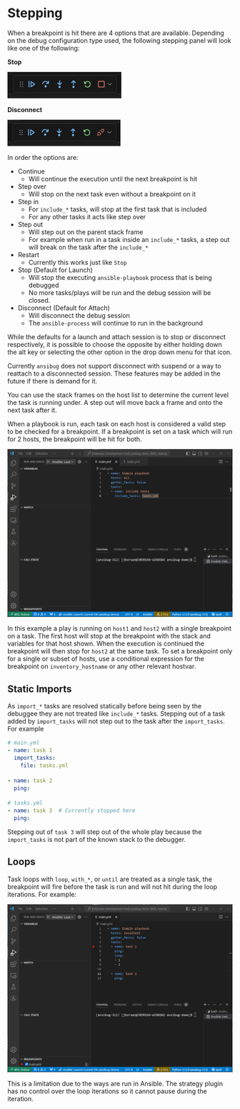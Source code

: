 # Stepping
When a breakpoint is hit there are 4 options that are available.
Depending on the debug configuration type used, the following stepping panel will look like one of the following:

**Stop**

![stepping_options_stop](./images/stepping_options_stop.png)

**Disconnect**

![stepping_options_disconnect](./images/stepping_options_disconnect.png)

In order the options are:

+ Continue
  + Will continue the execution until the next breakpoint is hit
+ Step over
  + Will stop on the next task even without a breakpoint on it
+ Step in
  + For `include_*` tasks, will stop at the first task that is included
  + For any other tasks it acts like step over
+ Step out
  + Will step out on the parent stack frame
  + For example when run in a task inside an `include_*` tasks, a step out will break on the task after the `include_*`
+ Restart
  + Currently this works just like `Stop`
+ Stop (Default for Launch)
  + Will stop the executing `ansible-playbook` process that is being debugged
  + No more tasks/plays will be run and the debug session will be closed.
+ Disconnect (Default for Attach)
  + Will disconnect the debug session
  + The `ansible-process` will continue to run in the background

While the defaults for a launch and attach session is to stop or disconnect respectively, it is possible to choose the opposite by either holding down the alt key or selecting the other option in the drop down menu for that icon.

Currently `ansibug` does not support disconnect with suspend or a way to reattach to a disconnected session.
These features may be added in the future if there is demand for it.

You can use the stack frames on the host list to determine the current level the task is running under.
A step out will move back a frame and onto the next task after it.

When a playbook is run, each task on each host is considered a valid step to be checked for a breakpoint.
If a breakpoint is set on a task which will run for 2 hosts, the breakpoint will be hit for both.

![include_with_hosts](./images/include_with_hosts.gif)

In this example a play is running on `host1` and `host2` with a single breakpoint on a task.
The first host will stop at the breakpoint with the stack and variables for that host shown.
When the execution is continued the breakpoint will then stop for `host2` at the same task.
To set a breakpoint only for a single or subset of hosts, use a conditional expression for the breakpoint on `inventory_hostname` or any other relevant hostvar.

## Static Imports

As `import_*` tasks are resolved statically before being seen by the debuggee they are not treated like `include_*` tasks.
Stepping out of a task added by `import_tasks` will not step out to the task after the `import_tasks`.
For example

```yaml
# main.yml
- name: task 1
  import_tasks:
    file: tasks.yml

- name: task 2
  ping:

# tasks.yml
- name: task 3  # Currently stopped here
  ping:
```

Stepping out of `task 3` will step out of the whole play because the `import_tasks` is not part of the known stack to the debugger.

## Loops
Task loops with `loop`, `with_*`, or `until` are treated as a single task, the breakpoint will fire before the task is run and will not hit during the loop iterations.
For example:

![loop_stepping](./images/loop_stepping.gif)

This is a limitation due to the ways are run in Ansible.
The strategy plugin has no control over the loop iterations so it cannot pause during the iteration.
